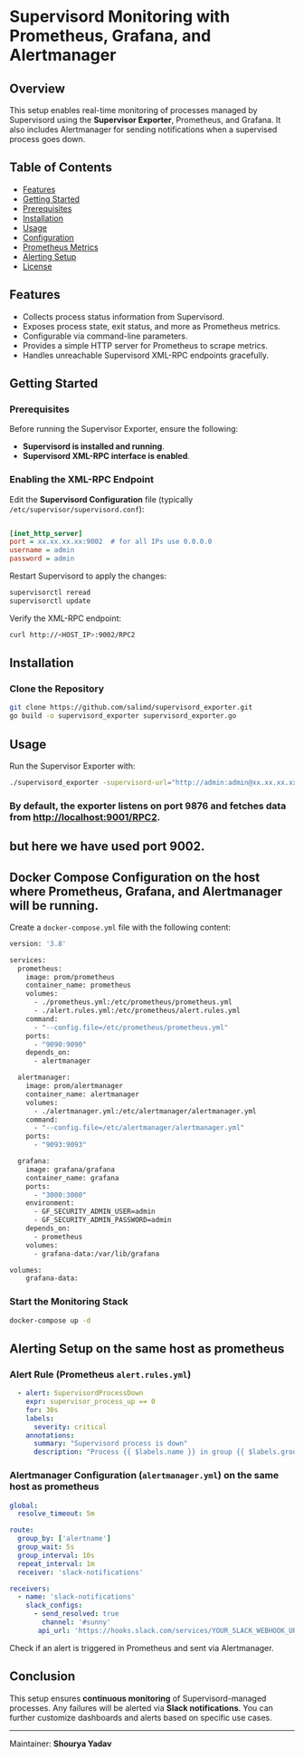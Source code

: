 # Supervisord Monitoring with Prometheus, Grafana, and Alertmanager

## Overview

This setup enables real-time monitoring of processes managed by Supervisord using the **Supervisor Exporter**, Prometheus, and Grafana. It also includes Alertmanager for sending notifications when a supervised process goes down.

## Table of Contents

- [Features](#features)
- [Getting Started](#getting-started)
- [Prerequisites](#prerequisites)
- [Installation](#installation)
- [Usage](#usage)
- [Configuration](#configuration)
- [Prometheus Metrics](#prometheus-metrics)
- [Alerting Setup](#alerting-setup)
- [License](#license)

## Features

- Collects process status information from Supervisord.
- Exposes process state, exit status, and more as Prometheus metrics.
- Configurable via command-line parameters.
- Provides a simple HTTP server for Prometheus to scrape metrics.
- Handles unreachable Supervisord XML-RPC endpoints gracefully.

## Getting Started

### Prerequisites

Before running the Supervisor Exporter, ensure the following:

- **Supervisord is installed and running**.
- **Supervisord XML-RPC interface is enabled**.

### Enabling the XML-RPC Endpoint

Edit the **Supervisord Configuration** file (typically `/etc/supervisor/supervisord.conf`):

```ini

[inet_http_server]
port = xx.xx.xx.xx:9002  # for all IPs use 0.0.0.0 
username = admin
password = admin 
```

Restart Supervisord to apply the changes:

```sh
supervisorctl reread
supervisorctl update
```

Verify the XML-RPC endpoint:

```sh
curl http://<HOST_IP>:9002/RPC2
```

## Installation

### Clone the Repository

```sh
git clone https://github.com/salimd/supervisord_exporter.git
go build -o supervisord_exporter supervisord_exporter.go
```

## Usage

Run the Supervisor Exporter with:

```sh
./supervisord_exporter -supervisord-url="http://admin:admin@xx.xx.xx.xx:9002/RPC2" -web.listen-address=":9876" -web.telemetry-path="/metrics"

```
### By default, the exporter listens on **port 9876** and fetches data from [**http://localhost:9001/RPC2**](http://localhost:9001/RPC2).
## but here we have used port 9002.


## Docker Compose Configuration on the host where Prometheus, Grafana, and Alertmanager will be running.
Create a `docker-compose.yml` file with the following content:
```bash
version: '3.8'

services:
  prometheus:
    image: prom/prometheus
    container_name: prometheus
    volumes:
      - ./prometheus.yml:/etc/prometheus/prometheus.yml
      - ./alert.rules.yml:/etc/prometheus/alert.rules.yml
    command:
      - "--config.file=/etc/prometheus/prometheus.yml"
    ports:
      - "9090:9090"
    depends_on:
      - alertmanager

  alertmanager:
    image: prom/alertmanager
    container_name: alertmanager
    volumes:
      - ./alertmanager.yml:/etc/alertmanager/alertmanager.yml
    command:
      - "--config.file=/etc/alertmanager/alertmanager.yml"
    ports:
      - "9093:9093"

  grafana:
    image: grafana/grafana
    container_name: grafana
    ports:
      - "3000:3000"
    environment:
      - GF_SECURITY_ADMIN_USER=admin
      - GF_SECURITY_ADMIN_PASSWORD=admin
    depends_on:
      - prometheus
    volumes:
      - grafana-data:/var/lib/grafana

volumes:
    grafana-data:

```

### Start the Monitoring Stack
```bash
docker-compose up -d
```

## Alerting Setup on the same host as prometheus

### Alert Rule (Prometheus `alert.rules.yml`)

```yaml
  - alert: SupervisordProcessDown
    expr: supervisor_process_up == 0
    for: 30s
    labels:
      severity: critical
    annotations:
      summary: "Supervisord process is down"
      description: "Process {{ $labels.name }} in group {{ $labels.group }} is down."
```

### Alertmanager Configuration (`alertmanager.yml`) on the same host as prometheus

```yaml
global:
  resolve_timeout: 5m

route:
  group_by: ['alertname']
  group_wait: 5s
  group_interval: 10s
  repeat_interval: 1m
  receiver: 'slack-notifications'

receivers:
  - name: 'slack-notifications'
    slack_configs:
      - send_resolved: true
        channel: '#sunny'
       api_url: 'https://hooks.slack.com/services/YOUR_SLACK_WEBHOOK_URL'

```

Check if an alert is triggered in Prometheus and sent via Alertmanager.

## Conclusion
This setup ensures **continuous monitoring** of Supervisord-managed processes. Any failures will be alerted via **Slack notifications**. You can further customize dashboards and alerts based on specific use cases.

---


Maintainer: **Shourya Yadav**


